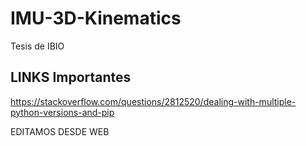 # IMU-3D-Kinematics
Tesis de IBIO

## LINKS Importantes

https://stackoverflow.com/questions/2812520/dealing-with-multiple-python-versions-and-pip

EDITAMOS DESDE WEB
